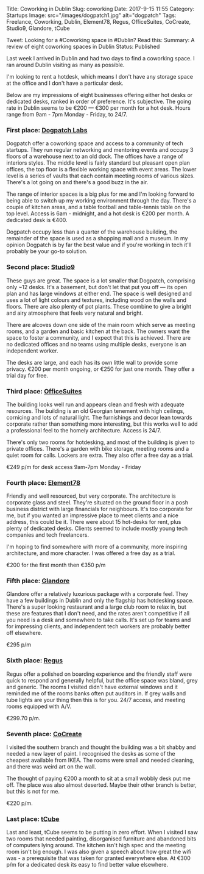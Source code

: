 Title: Coworking in Dublin
Slug: coworking
Date: 2017-9-15 11:55
Category:  Startups
Image: src="/images/dogpatch1.jpg" alt="dogpatch"
Tags: Freelance, Coworking, Dublin, Element78, Regus, OfficeSuites, CoCreate, Studio9, Glandore, tCube

Tweet: Looking for a #Coworking space in #Dublin? Read this: 
Summary: A review of eight coworking spaces in Dublin
Status: Published 

Last week I arrived in Dublin and had two days to find a coworking space. I ran around Dublin visiting as many as possible. 

I'm looking to rent a hotdesk, which means I don't have any storage space at the office and I don't have a particular desk. 

Below are my impressions of eight businesses offering either hot desks or dedicated desks, ranked in order of preference. It's subjective. The going rate in Dublin seems to be €200 — €300 per month for a hot desk. Hours range from 9am - 7pm Monday - Friday, to 24/7. 

### First place: [Dogpatch Labs](http://dogpatchlabs.com/)

Dogpatch offer a coworking space and access to a community of tech startups. They run regular networking and mentoring events and occupy 3 floors of a warehouse next to an old dock. The offices have a range of interiors styles. The middle level is fairly standard but pleasant open plan offices, the top floor is a flexible working space with event areas. The lower level is a series of vaults that each contain meeting rooms of various sizes. There's a lot going on and there's a good buzz in the air. 

The range of interior spaces is a big plus for me and I'm looking forward to being able to switch up my working environment through the day. There's a couple of kitchen areas, and a table football and table-tennis table on the top level. Access is 6am - midnight, and a hot desk is €200 per month. A dedicated desk is €400. 

Dogpatch occupy less than a quarter of the warehouse building, the remainder of the space is used as a shopping mall and a museum. In my opinion Dogpatch is by far the best value and if you're working in tech it'll probably be your go-to solution. 

### Second place: [Studio9](http://studio9.ie/?page_id=223)

These guys are great. The space is a lot smaller that Dogpatch, comprising only ~12 desks. It's a basement, but don't let that put you off — its open plan and has large windows at either end. The space is well designed and uses a lot of light colours and textures, including wood on the walls and floors. There are also plenty of pot plants. These combine to give a bright and airy atmosphere that feels very natural and bright.

There are alcoves down one side of the main room which serve as meeting rooms, and a garden and basic kitchen at the back. The owners want the space to foster a community, and I expect that this is achieved. There are no dedicated offices and no teams using multiple desks, everyone is an independent worker. 

The desks are large, and each has its own little wall to provide some privacy. €200 per month ongoing, or €250 for just one month. They offer a trial day for free.

### Third place: [OfficeSuites](http://www.officesuites.ie/locations/20-harcourt-street/)

The building looks well run and appears clean and fresh with adequate resources. The building is an old Georgian tenement with high ceilings, cornicing and lots of natural light. The furnishings and decor lean towards corporate rather than something more interesting, but this works well to add a professional feel to the homely architecture. Access is 24/7. 

There's only two rooms for hotdesking, and most of the building is given to private offices. There's a garden with bike storage, meeting rooms and a quiet room for calls. Lockers are extra. They also offer a free day as a trial.

€249 p/m for desk access 9am-7pm Monday - Friday

### Fourth place: [Element78](https://www.element78.co/)

Friendly and well resourced, but very corporate. The architecture is corporate glass and steel. They're situated on the ground floor in a posh business district with large financials for neighbours. It's too corporate for me, but if you wanted an impressive place to meet clients and a nice address, this could be it. There were about 15 hot-desks for rent, plus plenty of dedicated desks. Clients seemed to include mostly young tech companies and tech freelancers. 

I'm hoping to find somewhere with more of a community, more inspiring architecture, and more character. I was offered a free day as a trial.

€200 for the first month then €350 p/m

### Fifth place: [Glandore](https://glandore.co/flexible-workspace.aspx#Hot-Desk)

Glandore offer a relatively luxurious package with a corporate feel. They have a few buildings in Dublin and only the flagship has hotdesking space. There's a super looking restaurant and a large club room to relax in, but these are features that I don't need, and the rates aren't competitive if all you need is a desk and somewhere to take calls. It's set up for teams and for impressing clients, and independent tech workers are probably better off elsewhere.

€295 p/m 

### Sixth place: [Regus](https://www.regus.ie/office-space/ireland/dublin/dublin-4-ballsbridge)

Regus offer a polished on boarding experience and the friendly staff were quick to respond and generally helpful, but the office space was bland, grey and generic. The rooms I visited didn't have external windows and it reminded me of the rooms banks often put auditors in. If grey walls and tube lights are your thing then this is for you.  24/7 access, and meeting rooms equipped with A/V.

€299.70 p/m.

### Seventh place: [CoCreate](http://www.cocreate.ie/)

I visited the southern branch and thought the building was a bit shabby and needed a new layer of paint. I recognised the desks as some of the cheapest available from IKEA. The rooms were small and needed cleaning, and there was weird art on the wall. 

The thought of paying €200 a month to sit at a small wobbly desk put me off. The place was also almost deserted. Maybe their other branch is better, but this is not for me. 

€220 p/m. 

### Last place: [tCube](http://tcubedublin.com/tcube/index.html)

Last and least, tCube seems to be putting in zero effort. When I visited I saw two rooms that needed painting, disorganised furniture and abandoned bits of computers lying around. The kitchen isn't high spec and the meeting room isn't big enough. I was also given a speech about how great the wifi was - a prerequisite that was taken for granted everywhere else. At €300 p/m for a dedicated desk its easy to find better value elsewhere. 